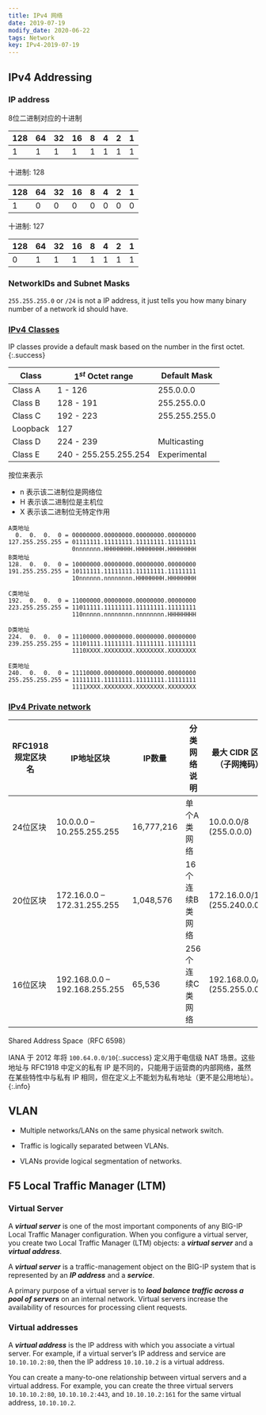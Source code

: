```yaml
---
title: IPv4 网络
date: 2019-07-19
modify_date: 2020-06-22
tags: Network
key: IPv4-2019-07-19
---
```


## IPv4 Addressing

### IP address

8位二进制对应的十进制

| 128 | 64  | 32  | 16  | 8   | 4   | 2   | 1   |
| --- | --- | --- | --- | --- | --- | --- | --- |
| 1   | 1   | 1   | 1   | 1   | 1   | 1   | 1   |

<!--more-->

十进制: 128

| 128 | 64  | 32  | 16  | 8   | 4   | 2   | 1   |
| --- | --- | --- | --- | --- | --- | --- | --- |
| 1   | 0   | 0   | 0   | 0   | 0   | 0   | 0   |

十进制: 127

| 128 | 64  | 32  | 16  | 8   | 4   | 2   | 1   |
| --- | --- | --- | --- | --- | --- | --- | --- |
| 0   | 1   | 1   | 1   | 1   | 1   | 1   | 1   |

### NetworkIDs and Subnet Masks

`255.255.255.0` or `/24` is not a IP address, it just tells you how many binary number of a network id should have.

### [IPv4 Classes](https://zh.wikipedia.org/wiki/分类网络)

IP classes provide a default mask based on the number in the first octet.
{:.success}

| Class    | $1^{st}$ Octet range  | Default Mask  |
| -------- | --------------------- | ------------- |
| Class A  | 1 - 126               | 255.0.0.0     |
| Class B  | 128  - 191            | 255.255.0.0   |
| Class C  | 192 - 223             | 255.255.255.0 |
| Loopback | 127                   |               |
| Class D  | 224  - 239            | Multicasting  |
| Class E  | 240 - 255.255.255.254 | Experimental  |

按位来表示

- n 表示该二进制位是网络位
- H 表示该二进制位是主机位
- X 表示该二进制位无特定作用

```text
A类地址
  0.  0.  0.  0 = 00000000.00000000.00000000.00000000
127.255.255.255 = 01111111.11111111.11111111.11111111
                  0nnnnnnn.HHHHHHHH.HHHHHHHH.HHHHHHHH
B类地址
128.  0.  0.  0 = 10000000.00000000.00000000.00000000
191.255.255.255 = 10111111.11111111.11111111.11111111
                  10nnnnnn.nnnnnnnn.HHHHHHHH.HHHHHHHH

C类地址
192.  0.  0.  0 = 11000000.00000000.00000000.00000000
223.255.255.255 = 11011111.11111111.11111111.11111111
                  110nnnnn.nnnnnnnn.nnnnnnnn.HHHHHHHH

D类地址
224.  0.  0.  0 = 11100000.00000000.00000000.00000000
239.255.255.255 = 11101111.11111111.11111111.11111111
                  1110XXXX.XXXXXXXX.XXXXXXXX.XXXXXXXX

E类地址
240.  0.  0.  0 = 11110000.00000000.00000000.00000000
255.255.255.255 = 11111111.11111111.11111111.11111111
                  1111XXXX.XXXXXXXX.XXXXXXXX.XXXXXXXX
```

### [IPv4 Private network](https://zh.wikipedia.org/wiki/专用网络)

| RFC1918 规定区块名 | IP地址区块                    | IP数量     | 分类网络说明     | 最大 CIDR 区块（子网掩码）   | 主机端位长 |
| ------------------ | ----------------------------- | ---------- | ---------------- | ---------------------------- | ---------- |
| 24位区块           | 10.0.0.0 – 10.255.255.255     | 16,777,216 | 单个A类网络      | 10.0.0.0/8 (255.0.0.0)       | 24位       |
| 20位区块           | 172.16.0.0 – 172.31.255.255   | 1,048,576  | 16个连续B类网络  | 172.16.0.0/12 (255.240.0.0)  | 20位       |
| 16位区块           | 192.168.0.0 – 192.168.255.255 | 65,536     | 256个连续C类网络 | 192.168.0.0/16 (255.255.0.0) | 16位       |

Shared Address Space（RFC 6598）

IANA 于 2012 年将 `100.64.0.0/10`{:.success} 定义用于电信级 NAT 场景。这些地址与 RFC1918 中定义的私有 IP 是不同的，只能用于运营商的内部网络，虽然在某些特性中与私有 IP 相同，但在定义上不能划为私有地址（更不是公用地址）。
{:.info}

## VLAN

- Multiple networks/LANs on the same physical network switch.

- Traffic is logically separated between VLANs.

- VLANs provide logical segmentation of networks.

## F5 Local Traffic Manager (LTM)

### Virtual Server

A ***virtual server*** is one of the most important components of any BIG-IP Local Traffic Manager configuration. When you configure a virtual server, you create two Local Traffic Manager (LTM) objects: a ***virtual server*** and a ***virtual address***.

A ***virtual server*** is a traffic-management object on the BIG-IP system that is represented by an ***IP address*** and a ***service***.

A primary purpose of a virtual server is to ***load balance traffic across a pool of servers*** on an internal network. Virtual servers increase the availability of resources for processing client requests.

### Virtual addresses

A ***virtual address*** is the IP address with which you associate a virtual server. For example, if a virtual server’s IP address and service are `10.10.10.2:80`, then the IP address `10.10.10.2` is a virtual address.

You can create a many-to-one relationship between virtual servers and a virtual address. For example, you can create the three virtual servers `10.10.10.2:80`, `10.10.10.2:443`, and `10.10.10.2:161` for the same virtual address, `10.10.10.2`.
